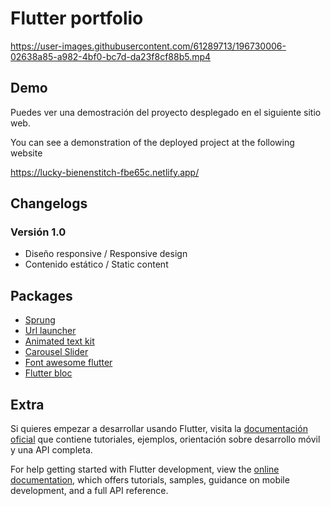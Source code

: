 # Flutter portfolio

https://user-images.githubusercontent.com/61289713/196730006-02638a85-a982-4bf0-bc7d-da23f8cf88b5.mp4

## Demo

Puedes ver una demostración del proyecto desplegado en el siguiente sitio web.

You can see a demonstration of the deployed project at the following website

https://lucky-bienenstitch-fbe65c.netlify.app/

## Changelogs

<!-- This project is a starting point for a Flutter application. -->
### Versión 1.0
* Diseño responsive / Responsive design
* Contenido estático / Static content

## Packages

* [Sprung](https://pub.dev/packages/sprung)
* [Url launcher](https://pub.dev/packages/url_launcher)
* [Animated text kit](https://pub.dev/packages/animated_text_kit)
* [Carousel Slider](https://pub.dev/packages/carousel_slider)
* [Font awesome flutter](https://pub.dev/packages/font_awesome_flutter)
* [Flutter bloc](https://pub.dev/packages/flutter_bloc)

## Extra

Si quieres empezar a desarrollar usando Flutter, visita la [documentación oficial](https://docs.flutter.dev/) que contiene tutoriales, ejemplos, orientación sobre desarrollo móvil y una API completa.

For help getting started with Flutter development, view the
[online documentation](https://docs.flutter.dev/), which offers tutorials,
samples, guidance on mobile development, and a full API reference.
